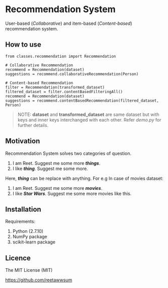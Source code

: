 # Recommendation System
User-based (*Collaborative*) and item-based (*Content-based*) recommendation system.

## How to use
```
from classes.recommendation import Recommendation

# Collaborative Recommendation
recommend = Recommendation(dataset)
suggestions = recommend.collaborativeRecommendation(Person)

# Content-based Recommendation
filter = Recommendation(transformed_dataset)
filtered_dataset = filter.contentBasedFilteringAll()
recommend = Recommendation(dataset)
suggestions = recommend.contentBasedRecommendation(filtered_dataset, Person)	
```
>NOTE: **dataset** and **transformed_dataset** are same dataset but with keys and inner keys interchanged with each other. Refer *demo.py* for further details.

## Motivation
Recommendation System solves two categories of question.

1. I am Reet. Suggest me some more ***things***.
2. I like ***thing***. Suggest me some more.

Here, ***thing*** can be replace with anything.
For e.g In case of movies dataset:

1. I am Reet. Suggest me some more ***movies***.
2. I like ***Star Wars***. Suggest me some more movies like this.

## Installation
Requirements:

1. Python (2.7.10)
2. NumPy package
3. scikit-learn package


## Licence
The MIT License (MIT)

https://github.com/reetawwsum
